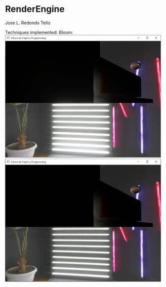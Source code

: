 # RenderEngine
Jose L. Redondo Tello

Techniques implemented:
Bloom:
![](ReadmeScreenshots/BloomON.PNG)
![](ReadmeScreenshots/BloomOFF.PNG)